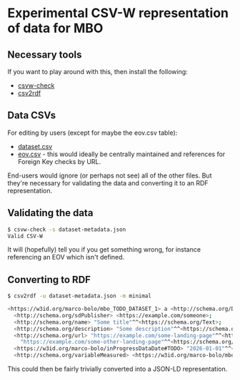 # Experimental CSV-W representation of data for MBO

## Necessary tools

If you want to play around with this, then install the following:

* [csvw-check](https://github.com/ONSdigital/csvw-check)
* [csv2rdf](https://github.com/Swirrl/csv2rdf/)

## Data CSVs

For editing by users (except for maybe the eov.csv table):

* [dataset.csv](./dataset.csv)
* [eov.csv](./eov.csv) - this would ideally be centrally maintained and references for Foreign Key checks by URL.

End-users would ignore (or perhaps not see) all of the other files. But they're necessary for validating the data and converting it to an RDF representation.

## Validating the data

```bash
$ csvw-check -s dataset-metadata.json 
Valid CSV-W
```

It will (hopefully) tell you if you get something wrong, for instance referencing an EOV which isn't defined.

## Converting to RDF

```bash
$ csv2rdf -u dataset-metadata.json -m minimal 

<https://w3id.org/marco-bolo/mbo_TODO_DATASET_1> a <http://schema.org/Dataset>;
  <http://schema.org/sdPublisher> <https://example.com/someone>;
  <http://schema.org/name> "Some title"^^<https://schema.org/Text>;
  <http://schema.org/description> "Some description"^^<https://schema.org/Text>;
  <http://schema.org/url> "https://example.com/some-landing-page"^^<https://schema.org/URL>,
    "https://example.com/some-other-landing-page"^^<https://schema.org/URL>;
  <https://w3id.org/marco-bolo/inProgressDataDate#TODO> "2026-01-01"^^<https://schema.org/Date>;
  <http://schema.org/variableMeasured> <https://w3id.org/marco-bolo/mbo_TODO_EOV_2> .
```

This could then be fairly trivially converted into a JSON-LD representation.